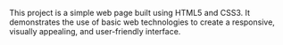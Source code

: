 This project is a simple web page built using HTML5 and CSS3. It demonstrates the use of basic web technologies to create a responsive, visually appealing, and user-friendly interface.

